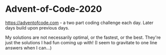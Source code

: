 # Advent-of-Code-2020
https://adventofcode.com - a two part coding challenge each day. Later days build upon previous days.

My solutions are not necessarily optimal, or the fastest, or the best. They're just the solutions I had fun coming up with! (I seem to gravitate to one line answers when I can...)
